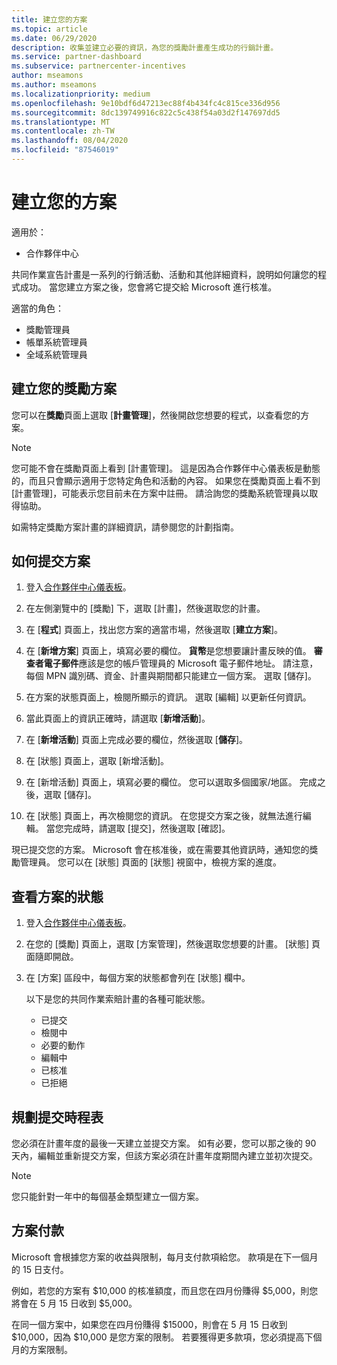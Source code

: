 ```yaml
---
title: 建立您的方案
ms.topic: article
ms.date: 06/29/2020
description: 收集並建立必要的資訊，為您的獎勵計畫產生成功的行銷計畫。
ms.service: partner-dashboard
ms.subservice: partnercenter-incentives
author: mseamons
ms.author: mseamons
ms.localizationpriority: medium
ms.openlocfilehash: 9e10bdf6d47213ec88f4b434fc4c815ce336d956
ms.sourcegitcommit: 8dc139749916c822c5c438f54a03d2f147697dd5
ms.translationtype: MT
ms.contentlocale: zh-TW
ms.lasthandoff: 08/04/2020
ms.locfileid: "87546019"
---
```

# <a name="create-your-plan"></a>建立您的方案

適用於：

- 合作夥伴中心

共同作業宣告計畫是一系列的行銷活動、活動和其他詳細資料，說明如何讓您的程式成功。 當您建立方案之後，您會將它提交給 Microsoft 進行核准。 

適當的角色：

- 獎勵管理員
- 帳單系統管理員
- 全域系統管理員

## <a name="create-your-incentives-plan"></a>建立您的獎勵方案

您可以在**獎勵**頁面上選取 [**計畫管理**]，然後開啟您想要的程式，以查看您的方案。

>[!NOTE]
>您可能不會在獎勵頁面上看到 [計畫管理]。 這是因為合作夥伴中心儀表板是動態的，而且只會顯示適用于您特定角色和活動的內容。 如果您在獎勵頁面上看不到 [計畫管理]，可能表示您目前未在方案中註冊。 請洽詢您的獎勵系統管理員以取得協助。

如需特定獎勵方案計畫的詳細資訊，請參閱您的計劃指南。

## <a name="how-to-submit-a-plan"></a>如何提交方案

1. 登入[合作夥伴中心儀表板](https://partner.microsoft.com/dashboard/)。

2. 在左側瀏覽中的 [獎勵] 下，選取 [計畫]，然後選取您的計畫。 

3. 在 [**程式**] 頁面上，找出您方案的適當市場，然後選取 [**建立方案**]。 

4. 在 [**新增方案**] 頁面上，填寫必要的欄位。 **貨幣**是您想要讓計畫反映的值。 **審查者電子郵件**應該是您的帳戶管理員的 Microsoft 電子郵件地址。 請注意，每個 MPN 識別碼、資金、計畫與期間都只能建立一個方案。 選取 [儲存]。

5. 在方案的狀態頁面上，檢閱所顯示的資訊。 選取 [編輯] 以更新任何資訊。

6. 當此頁面上的資訊正確時，請選取 [**新增活動**]。

7. 在 [**新增活動**] 頁面上完成必要的欄位，然後選取 [**儲存**]。

8. 在 [狀態] 頁面上，選取 [新增活動]。 

9. 在 [新增活動] 頁面上，填寫必要的欄位。 您可以選取多個國家/地區。 完成之後，選取 [儲存]。 

10. 在 [狀態] 頁面上，再次檢閱您的資訊。 在您提交方案之後，就無法進行編輯。 當您完成時，請選取 [提交]，然後選取 [確認]。

現已提交您的方案。 Microsoft 會在核准後，或在需要其他資訊時，通知您的獎勵管理員。 您可以在 [狀態] 頁面的 [狀態] 視窗中，檢視方案的進度。

## <a name="view-the-status-of-your-plan"></a>查看方案的狀態

1. 登入[合作夥伴中心儀表板](https://partner.microsoft.com/dashboard/)。

2. 在您的 [獎勵] 頁面上，選取 [方案管理]，然後選取您想要的計畫。 [狀態] 頁面隨即開啟。

3. 在 [方案] 區段中，每個方案的狀態都會列在 [狀態] 欄中。

   以下是您的共同作業索賠計畫的各種可能狀態。

   - 已提交
   - 檢閱中
   - 必要的動作
   - 編輯中
   - 已核准
   - 已拒絕

## <a name="plan-submission-timelines"></a>規劃提交時程表

您必須在計畫年度的最後一天建立並提交方案。 如有必要，您可以那之後的 90 天內，編輯並重新提交方案，但該方案必須在計畫年度期間內建立並初次提交。

>[!NOTE]
> 您只能針對一年中的每個基金類型建立一個方案。

## <a name="plan-payments"></a>方案付款

Microsoft 會根據您方案的收益與限制，每月支付款項給您。 款項是在下一個月的 15 日支付。

例如，若您的方案有 $10,000 的核准額度，而且您在四月份賺得 $5,000，則您將會在 5 月 15 日收到 $5,000。

在同一個方案中，如果您在四月份賺得 $15000，則會在 5 月 15 日收到 $10,000，因為 $10,000 是您方案的限制。 若要獲得更多款項，您必須提高下個月的方案限制。
